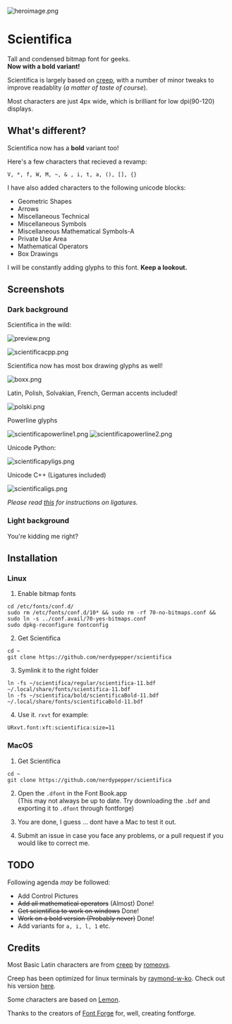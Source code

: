 ![heroimage.png](https://0x0.st/scCW.png)

# Scientifica


Tall and condensed bitmap font for geeks.  
**Now with a bold variant!**


Scientifica is largely based on [creep](https://github.com/romeovs/creep), with a number
of minor tweaks to improve readablity (*a matter of taste of course*).

Most characters are just 4px wide, which is brilliant for low dpi(90-120) displays.


## What's different?


Scientifica now has a **bold** variant too!

Here's a few characters that recieved a revamp:

`V, *, f, W, M, ~, & , i, t, a, (), [], {}`

I have also added characters to the following unicode blocks:

 - Geometric Shapes
 - Arrows
 - Miscellaneous Technical
 - Miscellaneous Symbols
 - Miscellaneous Mathematical Symbols-A
 - Private Use Area
 - Mathematical Operators
 - Box Drawings

I will be constantly adding glyphs to this font. **Keep a lookout.**



## Screenshots

### Dark background

Scientifica in the wild:

![preview.png](https://0x0.st/scvW.png)

![scientificacpp.png](https://0x0.st/scvO.png)


Scientifica now has most box drawing glyphs as well!

![boxx.png](https://0x0.st/scEZ.png)


Latin, Polish, Solvakian, French, German accents included!

![polski.png](https://0x0.st/scvJ.png)


Powerline glyphs

![scientificapowerline1.png](https://0x0.st/scvy.png)
![scientificapowerline2.png](https://0x0.st/scEC.png)


Unicode Python:

![scientificapyligs.png](https://0x0.st/scvt.png)


Unicode C++ (Ligatures included)

![scientificaligs.png](https://0x0.st/scv4.png)


*Please read [this](./ligature_plugins/README.md) for instructions on ligatures.*

### Light background


You're kidding me right?


## Installation


### Linux


 1. Enable bitmap fonts
 ```shell
 cd /etc/fonts/conf.d/
 sudo rm /etc/fonts/conf.d/10* && sudo rm -rf 70-no-bitmaps.conf && sudo ln -s ../conf.avail/70-yes-bitmaps.conf
 sudo dpkg-reconfigure fontconfig
  ```

 2. Get Scientifica
 ```shell
 cd ~ 
 git clone https://github.com/nerdypepper/scientifica
 ```

 3. Symlink it to the right folder
 ```shell
ln -fs ~/scientifica/regular/scientifica-11.bdf ~/.local/share/fonts/scientifica-11.bdf
ln -fs ~/scientifica/bold/scientificaBold-11.bdf ~/.local/share/fonts/scientificaBold-11.bdf
 ```

 4. Use it. `rxvt` for example:

 `URxvt.font:xft:scientifica:size=11`


### MacOS


 1. Get Scientifica
 ```shell
 cd ~
 git clone https://github.com/nerdypepper/scientifica
 ```

 2. Open the `.dfont` in the Font Book.app  
(This may not always be up to date. Try downloading the `.bdf` and exporting it to `.dfont` through fontforge)

 3. You are done, I guess ... dont have a Mac to test it out.

 4. Submit an issue in case you face any problems, or a pull request if you would like to correct me.



## TODO

Following agenda *may* be followed:

 - Add Control Pictures
 - ~~Add all mathematical operators~~ (Almost) Done!
 - ~~Get scientifica to work on windows~~ Done!
 - ~~Work on a bold version (Probably never)~~ Done!
 - Add variants for `a, i, l, 1` etc.



## Credits

Most Basic Latin characters are from [creep](https://github.com/romeovs/creep) by [romeovs](https://github.com/romeovs/).

Creep has been optimized for linux terminals by [raymond-w-ko](https://github.com/raymond-w-ko/). Check out his version [here](https://github.com/raymond-w-ko/creep2).

Some characters are based on [Lemon](http://artwizaleczapka.sourceforge.net/).

Thanks to the creators of [Font Forge](https://fontforge.github.io/en-US/) for, well, creating fontforge.
